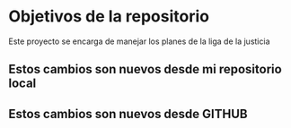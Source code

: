 # Objetivos de la repositorio

Este proyecto se encarga de manejar los planes de la liga de la justicia

## Estos cambios son nuevos desde mi repositorio local
## Estos cambios son nuevos desde GITHUB


